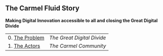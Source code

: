## The Carmel Fluid Story

**Making Digital Innovation accessible to all and closing the Great Digital Divide**


| | |
|---|---|
| 0. [The Problem](problem) | *The Great Digital Divide* | 
| 1. [The Actors](actors) | *The Carmel Community* |